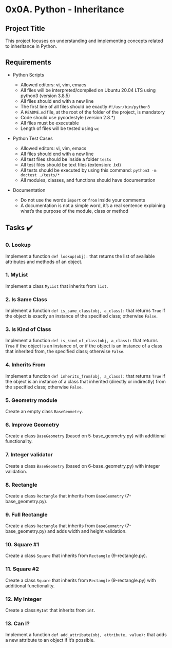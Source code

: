 # 0x0A. Python - Inheritance

## Project Title

This project focuses on understanding and implementing concepts related to inheritance in Python.

## Requirements

- Python Scripts
  - Allowed editors: vi, vim, emacs
  - All files will be interpreted/compiled on Ubuntu 20.04 LTS using python3 (version 3.8.5)
  - All files should end with a new line
  - The first line of all files should be exactly `#!/usr/bin/python3`
  - A `README.md` file, at the root of the folder of the project, is mandatory
  - Code should use pycodestyle (version 2.8.*)
  - All files must be executable
  - Length of files will be tested using `wc`

- Python Test Cases
  - Allowed editors: vi, vim, emacs
  - All files should end with a new line
  - All test files should be inside a folder `tests`
  - All test files should be text files (extension: .txt)
  - All tests should be executed by using this command: `python3 -m doctest ./tests/*`
  - All modules, classes, and functions should have documentation

- Documentation
  - Do not use the words `import` or `from` inside your comments
  - A documentation is not a simple word, it’s a real sentence explaining what’s the purpose of the module, class or method

## Tasks :heavy_check_mark:

### 0. Lookup

Implement a function `def lookup(obj):` that returns the list of available attributes and methods of an object.

### 1. MyList

Implement a class `MyList` that inherits from `list`.

### 2. Is Same Class

Implement a function `def is_same_class(obj, a_class):` that returns `True` if the object is exactly an instance of the specified class; otherwise `False`.

### 3. Is Kind of Class

Implement a function `def is_kind_of_class(obj, a_class):` that returns `True` if the object is an instance of, or if the object is an instance of a class that inherited from, the specified class; otherwise `False`.

### 4. Inherits From

Implement a function `def inherits_from(obj, a_class):` that returns `True` if the object is an instance of a class that inherited (directly or indirectly) from the specified class; otherwise `False`.

### 5. Geometry module

Create an empty class `BaseGeometry`.

### 6. Improve Geometry

Create a class `BaseGeometry` (based on 5-base_geometry.py) with additional functionality.

### 7. Integer validator

Create a class `BaseGeometry` (based on 6-base_geometry.py) with integer validation.

### 8. Rectangle

Create a class `Rectangle` that inherits from `BaseGeometry` (7-base_geometry.py).

### 9. Full Rectangle

Create a class `Rectangle` that inherits from `BaseGeometry` (7-base_geometry.py) and adds width and height validation.

### 10. Square #1

Create a class `Square` that inherits from `Rectangle` (9-rectangle.py).

### 11. Square #2

Create a class `Square` that inherits from `Rectangle` (9-rectangle.py) with additional functionality.

### 12. My Integer

Create a class `MyInt` that inherits from `int`.

### 13. Can I?

Implement a function `def add_attribute(obj, attribute, value):` that adds a new attribute to an object if it’s possible.


